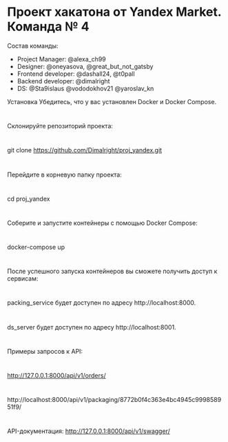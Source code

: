# Проект хакатона от Yandex Market. Команда № 4

Состав команды:
- Project Manager: @alexa_ch99
- Designer: @oneyasova, @great_but_not_gatsby
- Frontend developer: @dashall24, @t0pall
- Backend developer: @dimalright
- DS: @Sta9islaus @vododokhov21 @yaroslav_kn


Установка Убедитесь, что у вас установлен Docker и Docker Compose.
#
Склонируйте репозиторий проекта:
#
git clone https://github.com/Dimalright/proj_yandex.git
#
Перейдите в корневую папку проекта: 
#
cd proj_yandex
#
Соберите и запустите контейнеры с помощью Docker Compose: 
#
docker-compose up
#
После успешного запуска контейнеров вы сможете получить доступ к сервисам:
#
packing_service будет доступен по адресу http://localhost:8000.
#
ds_server будет доступен по адресу http://localhost:8001.
#
Примеры запросов к API:
#
http://127.0.0.1:8000/api/v1/orders/
#
http://localhost:8000/api/v1/packaging/8772b0f4c363e4bc4945c999858951f9/
#
API-документация:
http://127.0.0.1:8000/api/v1/swagger/

